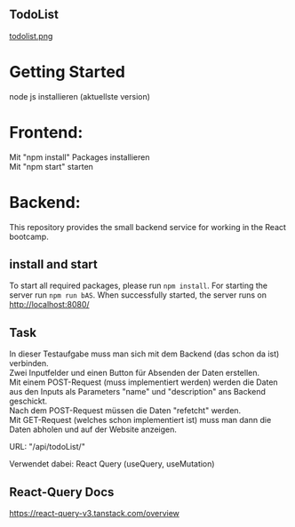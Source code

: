 ## TodoList

[todolist.png](https://postimg.cc/G4GThL2m)

# Getting Started
node js installieren (aktuellste version)

# Frontend:
Mit "npm install" Packages installieren <br />
Mit "npm start" starten

# Backend:
This repository provides the small backend service for working in the React bootcamp.

## install and start
To start all required packages, please run `npm install`. For starting the server run `npm run bAS`.
When successfully started, the server runs on [http://localhost:8080/](http://localhost:8080/)

## Task

In dieser Testaufgabe muss man sich mit dem Backend (das schon da ist) verbinden. <br />
Zwei Inputfelder und einen Button für Absenden der Daten erstellen. <br />
Mit einem POST-Request (muss implementiert werden) werden die Daten aus den Inputs als Parameters "name" und "description" ans Backend geschickt. <br />
Nach dem POST-Request müssen die Daten "refetcht" werden. <br />
Mit GET-Request (welches schon implementiert ist) muss man dann die Daten abholen und auf der Website anzeigen. <br />

URL: "/api/todoList/"

Verwendet dabei: React Query (useQuery, useMutation)

## React-Query Docs
https://react-query-v3.tanstack.com/overview
